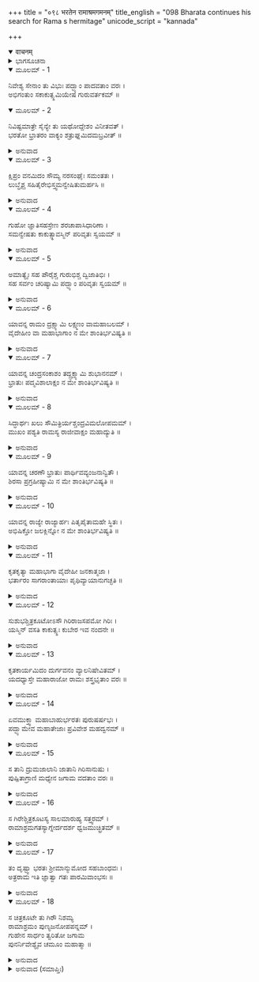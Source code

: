 +++
title = "०९८ भरतेन रामाश्रमगमनम्"
title_english = "098 Bharata continues his search for Rama s hermitage"
unicode_script = "kannada"

+++
<details open><summary>वाचनम्</summary>

<div class="audioEmbed"  caption="श्रीराम-हरिसीताराममूर्ति-घनपाठिभ्यां वचनम्" src="https://archive.org/download/Ramayana-recitation-Sriram-harisItArAmamUrti-Ghanapaati-v2/Kanda_2/Kanda_2_AYK-098-Rama_Shrama_Gamanam.mp3"></div>
</details>



<details><summary>ಭಾಗಸೂಚನಾ</summary>

ಭರತನು ಶ್ರೀರಾಮನ ಪರ್ಣಶಾಲೆಯನ್ನು ಹುಡುಕಿದುದು, ಶ್ರೀರಾಮನ ದರ್ಶನ
</details>

<details open><summary>ಮೂಲಮ್ - 1</summary>

ನಿವೇಶ್ಯ ಸೇನಾಂ ತು ವಿಭುಃ ಪದ್ಭ್ಯಾಂ ಪಾದವತಾಂ ವರಃ ।  
ಅಭಿಗಂತುಂ ಸಕಾಕುತ್ಸ್ಥಮಿಯೇಷ ಗುರುವರ್ತಕಮ್ ॥
</details>

<details open><summary>ಮೂಲಮ್ - 2</summary>

ನಿವಿಷ್ಟಮಾತ್ರೇ ಸೈನ್ಯೇ ತು ಯಥೋದ್ದೇಶಂ ವಿನೀತವತ್ ।  
ಭರತೋ ಭ್ರಾತರಂ ವಾಕ್ಯಂ ಶತ್ರುಘ್ನಮಿದಮಬ್ರವೀತ್ ॥
</details>

<details><summary>ಅನುವಾದ</summary>

ವಿಭುವಾದ ನರಶ್ರೇಷ್ಠನಾದ ಭರತನು ಚಿತ್ರಕೂಟದ ಸುತ್ತಲೂ ಬೀಡು ಬಿಡುವಂತೆ ಸೈನ್ಯಕ್ಕೆ ತಿಳಿಸಿ ಪಿತೃವಾಕ್ಯ ಪರಿಪಾಲಕನಾದ ಶ್ರೀರಾಮನನ್ನು ನೋಡಲು ಕಾಲ್ನಡಿಗೆಯಲ್ಲೇ ಹೋಗಲು ಬಯಸಿದನು. ಎಲ್ಲ ಸೇನೆಯು ವಿನೀತ ಭಾವದಿಂದ ಯಥಾಸ್ಥಾನ ನಿಂತುಕೊಂಡಿತು, ಆಗ ಭರತನು ತಮ್ಮನಾದ ಶತ್ರುಘ್ನನಲ್ಲಿ ಇಂತೆಂದನು .॥1-2॥
</details>

<details open><summary>ಮೂಲಮ್ - 3</summary>

ಕ್ಷಿಪ್ರಂ ವನಮಿದಂ ಸೌಮ್ಯ ನರಸಂಘೈಃ ಸಮಂತತಃ ।  
ಲುಬ್ಧೈಶ್ಚ ಸಹಿತೈರೇಭಿಸ್ತ್ವಮನ್ವೇಷಿತುಮರ್ಹಸಿ ॥
</details>

<details><summary>ಅನುವಾದ</summary>

ಸೌಮ್ಯ! ಅನೇಕ ಜನರಿಂದೊಡಗೂಡಿ, ಈ ನಿಷಾದರನ್ನು ಜೊತೆಯಲ್ಲಿ ಕರೆದುಕೊಂಡು ನೀನು ಶೀಘ್ರವಾಗಿ ಈ ವನದಲ್ಲಿ ಎಲ್ಲೆಡೆ ಶ್ರೀರಾಮಚಂದ್ರನನ್ನು ಹುಡುಕು.॥3॥
</details>

<details open><summary>ಮೂಲಮ್ - 4</summary>

ಗುಹೋ ಜ್ಞಾತಿಸಹಸ್ರೇಣ ಶರಚಾಪಾಸಿಧಾರಿಣಾ ।  
ಸಮನ್ವೇಷತು ಕಾಕುತ್ಸ್ಥಾವಸ್ಮಿನ್ ಪರಿವೃತಃ ಸ್ವಯಮ್ ॥
</details>

<details><summary>ಅನುವಾದ</summary>

ನಿಷಾದರಾಜ ಗುಹನೂ ಧನುರ್ಬಾಣ, ಕತ್ತಿ-ಗುರಾಣಿ ಹಿಡಿದಿರುವ ಸಾವಿರಾರು ತನ್ನ ಬಂಧು-ಬಾಂಧವರೊಂದಿಗೆ ಕೂಡಿಕೊಂಡು ಈ ವನದಲ್ಲಿ ಕಾಕುತ್ಸ್ಥ ಶ್ರೀರಾಮ ಮತ್ತು ಲಕ್ಷ್ಮಣರನ್ನು ಹುಡುಕಲಿ.॥4॥
</details>

<details open><summary>ಮೂಲಮ್ - 5</summary>

ಅಮಾತ್ಯೈಃ ಸಹ ಪೌರೈಶ್ಚ ಗುರುಭಿಶ್ಚ ದ್ವಿಜಾತಿಭಿಃ ।  
ಸಹ ಸರ್ವಂ ಚರಿಷ್ಯಾಮಿ ಪದ್ಭ್ಯಾಂ ಪರಿವೃತಃ ಸ್ವಯಮ್ ॥
</details>

<details><summary>ಅನುವಾದ</summary>

ನಾನೂ ಕೂಡ ಮಂತ್ರಿಗಳೊಂದಿಗೆ, ಪುರವಾಸಿಗಳು, ಗುರುಗಳೊಂದಿಗೆ, ಬ್ರಾಹ್ಮಣರೊಂದಿಗೆ ಕೂಡಿಕೊಂಡು ಕಾಲ್ನಡಿಗೆ ಯಲ್ಲೇ ಇಡೀ ವನದಲ್ಲಿ ಸಂಚರಿಸುವೆನು.॥5॥
</details>

<details open><summary>ಮೂಲಮ್ - 6</summary>

ಯಾವನ್ನ ರಾಮಂ ದ್ರಕ್ಷ್ಯಾಮಿ ಲಕ್ಷ್ಮಣಂ ವಾಮಹಾಬಲಮ್ ।  
ವೈದೇಹೀಂ ವಾ ಮಹಾಭಾಗಾಂ ನ ಮೇ ಶಾಂತಿರ್ಭವಿಷ್ಯತಿ ॥
</details>

<details><summary>ಅನುವಾದ</summary>

ಶ್ರೀರಾಮನನ್ನು ಮಹಾಬಲಿ ಲಕ್ಷ್ಮಣನನ್ನು, ಮಹಾಭಾಗಾ ವಿದೇಹ ಕುಮಾರಿ ಸೀತೆಯನ್ನು ನೋಡುವತನಕ ನನಗೆ ಶಾಂತಿ ಸಿಗಲಾರದು.॥6॥
</details>

<details open><summary>ಮೂಲಮ್ - 7</summary>

ಯಾವನ್ನ ಚಂದ್ರಸಂಕಾಶಂ ತದ್ದ್ರಕ್ಷ್ಯಾಮಿ ಶುಭಾನನಮ್ ।  
ಭ್ರಾತುಃ ಪದ್ಮವಿಶಾಲಾಕ್ಷಂ ನ ಮೇ ಶಾಂತಿರ್ಭವಿಷ್ಯತಿ ॥
</details>

<details><summary>ಅನುವಾದ</summary>

ನನ್ನ ಪೂಜ್ಯ ಅಣ್ಣನಾದ ಶ್ರೀರಾಮನ ಕಮಲದಂತಿರುವ ವಿಶಾಲನೇತ್ರಗಳುಳ್ಳ ಸುಂದರ ಮುಖ ಚಂದ್ರನ ದರ್ಶನ ಪಡೆಯುವವರೆಗೆ ನನಗೆ ಶಾಂತಿ ಪ್ರಾಪ್ತವಾಗಲಾರದು.॥7॥
</details>

<details open><summary>ಮೂಲಮ್ - 8</summary>

ಸಿದ್ಧಾರ್ಥಃ ಖಲು ಸೌಮಿತ್ರಿರ್ಯಶ್ಚಂದ್ರವಿಮಲೋಪಮಮ್ ।  
ಮುಖಂ ಪಶ್ಯತಿ ರಾಮಸ್ಯ ರಾಜೀವಾಕ್ಷಂ ಮಹಾದ್ಯುತಿ ॥
</details>

<details><summary>ಅನುವಾದ</summary>

ನಿಶ್ಚಯವಾಗಿಯೂ ಸುಮಿತ್ರಾಕುಮಾರ ಲಕ್ಷ್ಮಣನು ಕೃತಾರ್ಥನಾದನು. ಅವನು ಶ್ರೀರಾಮನ ಕಮಲ ಸದೃಶ ಕಣ್ಣುಗಳುಳ್ಳ ಮಹಾತೇಜಸ್ವೀ ಮುಖವನ್ನು ನಿರಂತರ ದರ್ಶಿಸುತ್ತಿರುವನು. ಅದು ಚಂದ್ರನಂತೆ ನಿರ್ಮಲ ಹಾಗೂ ಆಹ್ಲಾದವನ್ನು ಕೊಡುವಂತಹುದು.॥8॥
</details>

<details open><summary>ಮೂಲಮ್ - 9</summary>

ಯಾವನ್ನ ಚರಣೌ ಭ್ರಾತುಃ ಪಾರ್ಥಿವವ್ಯಂಜನಾನ್ವಿತೌ ।  
ಶಿರಸಾ ಪ್ರಗ್ರಹೀಷ್ಯಾಮಿ ನ ಮೇ ಶಾಂತಿರ್ಭವಿಷ್ಯತಿ ॥
</details>

<details><summary>ಅನುವಾದ</summary>

ಅಣ್ಣನಾದ ಶ್ರೀರಾಮನ ರಾಜೋಚಿತ ಲಕ್ಷಣಗಳಿಂದ ಕೂಡಿದ ಚರಣಾರವಿಂದಗಳನ್ನು ನನ್ನ ತಲೆಯ ಮೇಲೆ ಇರಿಸಿ ಕೊಳ್ಳುವ ತನಕ ನನಗೆ ಶಾಂತಿ ಸಿಗಲಾರದು.॥9॥
</details>

<details open><summary>ಮೂಲಮ್ - 10</summary>

ಯಾವನ್ನ ರಾಜ್ಯೇ ರಾಜ್ಯಾರ್ಹಃ ಪಿತೃಪೈತಾಮಹೇ ಸ್ಥಿತಃ ।  
ಅಭಿಷಿಕ್ತೋ ಜಲಕ್ಲಿನ್ನೋ ನ ಮೇ ಶಾಂತಿರ್ಭವಿಷ್ಯತಿ ॥
</details>

<details><summary>ಅನುವಾದ</summary>

ರಾಜ್ಯದ ನಿಜವಾದ ಅಧಿಕಾರೀ ಆರ್ಯ ಶ್ರೀರಾಮನು ಪಿತಾ- ಪಿತಾಮಹರ ರಾಜ್ಯದಲ್ಲಿ ಪ್ರತಿಷ್ಠಿತನಾಗಿ ಅಭಿಷೇಕದ ಜಲದಿಂದ ಒದ್ದೆಯಾಗುವತನಕ ನನ್ನ ಮನಸ್ಸಿಗೆ ಶಾಂತಿಯು ದೊರೆಯಲಾರದು.॥10॥
</details>

<details open><summary>ಮೂಲಮ್ - 11</summary>

ಕೃತಕೃತ್ಯಾ ಮಹಾಭಾಗಾ ವೈದೇಹೀ ಜನಕಾತ್ಮಜಾ ।  
ಭರ್ತಾರಂ ಸಾಗರಾಂತಾಯಾಃ ಪೃಥಿವ್ಯಾಯಾನುಗಚ್ಛತಿ ॥
</details>

<details><summary>ಅನುವಾದ</summary>

ಯಾರು ಸಮುದ್ರಪರ್ಯಂತ ಪೃಥಿವಿಯ ಒಡೆಯ ತನ್ನ ಪತಿಯಾದ ಶ್ರೀರಾಮನನ್ನು ಅನುಸರಿಸುತ್ತಿರುವಳೋ, ಆ ಜನಕಕಿಶೋರಿ ವಿದೇಹನಂದಿನೀ ಮಹಾಭಾಗಾ ಸೀತೆಯು ತನ್ನ ಈ ಸತ್ಕರ್ಮದಿಂದ ಕೃತಾರ್ಥಳಾಗಿರುವಳು.॥11॥
</details>

<details open><summary>ಮೂಲಮ್ - 12</summary>

ಸುಶುಭಶ್ಚಿತ್ರಕೂಟೋಽಸೌ ಗಿರಿರಾಜಸಪಮೋ ಗಿರಿಃ ।  
ಯಸ್ಮಿನ್ ವಸತಿ ಕಾಕುತ್ಸ್ಥಃ ಕುಬೇರ ಇವ ನಂದನೇ ॥
</details>

<details><summary>ಅನುವಾದ</summary>

ನಂದನವನದಲ್ಲಿ ಕುಬೇರನು ವಾಸಿಸುವಂತೆಯೇ ಯಾವ ವನದಲ್ಲಿ ಕಾಕುತ್ಸ್ಥ ಶ್ರೀರಾಮಚಂದ್ರನು ವಿರಾಜಿಸುತ್ತಿ ರುವನೋ, ಆ ಚಿತ್ರಕೂಟವು ಪರಮಮಂಗಲಕಾರೀ ಹಾಗೂ ಹಿಮಾಲಯ ಮತ್ತು ವೆಂಕಟಾಚಲದಂತೆ ಸರ್ವಶ್ರೇಷ್ಠ ಪರ್ವತವಾಗಿದೆ.॥12॥
</details>

<details open><summary>ಮೂಲಮ್ - 13</summary>

ಕೃತಕಾರ್ಯಮಿದಂ ದುರ್ಗವನಂ ವ್ಯಾಲನಿಷೇವಿತಮ್ ।  
ಯದಧ್ಯಾಸ್ತೇ ಮಹಾರಾಜೋ ರಾಮಃ ಶಸ್ತ್ರಭೃತಾಂ ವರಃ ॥
</details>

<details><summary>ಅನುವಾದ</summary>

ಶಸ್ತ್ರಧಾರಿಗಳಲ್ಲಿ ಶ್ರೇಷ್ಠ ಮಹಾರಾಜ ಶ್ರೀರಾಮನು ವಾಸಿಸುತ್ತಿರುವ, ಸರ್ಪಸೇವಿತ ದುರ್ಗಮ ವನವೂ ಕೂಡ ಕೃತಾರ್ಥವಾಯಿತು.॥13॥
</details>

<details open><summary>ಮೂಲಮ್ - 14</summary>

ಏವಮುಕ್ತ್ವಾ ಮಹಾಬಾಹುರ್ಭರತಃ ಪುರುಷರ್ಷಭಃ ।  
ಪದ್ಭ್ಯಾಮೇವ ಮಹಾತೇಜಾಃ ಪ್ರವಿವೇಶ ಮಹದ್ವನಮ್ ॥
</details>

<details><summary>ಅನುವಾದ</summary>

ಹೀಗೆ ಹೇಳಿ ಮಹಾತೇಜಸ್ವೀ ಪುರುಷಪ್ರವರ ಮಹಾಬಾಹು ಭರತನು ಆ ವಿಶಾಲ ವನವನ್ನು ಕಾಲ್ನಡಿಗೆಯಿಂದಲೇ ಪ್ರವೇಶಿಸಿದನು.॥14॥
</details>

<details open><summary>ಮೂಲಮ್ - 15</summary>

ಸ ತಾನಿ ದ್ರುಮಜಾಲಾನಿ ಜಾತಾನಿ ಗಿರಿಸಾನುಷು ।  
ಪುಷ್ಪಿತಾಗ್ರಾಣಿ ಮಧ್ಯೇನ ಜಗಾಮ ವದತಾಂ ವರಃ ॥
</details>

<details><summary>ಅನುವಾದ</summary>

ಮಾತಿನಲ್ಲಿ ಶ್ರೇಷ್ಠನಾದ ಭರತನು ಪರ್ವತ ಶಿಖರಗಳಲ್ಲಿನ ಹೂವುಗಳಿಂದ ತುಂಬಿದ ಕೊಂಬೆಗಳುಳ್ಳ ವೃಕ್ಷ ಸಮೂಹಗಳ ನಡುವಿನಿಂದ ಹೊರಟನು.॥15॥
</details>

<details open><summary>ಮೂಲಮ್ - 16</summary>

ಸ ಗಿರೇಶ್ಚಿತ್ರಕೂಟಸ್ಯ ಸಾಲಮಾರುಹ್ಯ ಸತ್ತ್ವರಮ್ ।  
ರಾಮಾಶ್ರಮಗತಸ್ಯಾಗ್ನೇರ್ದದರ್ಶ ಧ್ವಜಮುಚ್ಛ್ರಿತಮ್ ॥
</details>

<details><summary>ಅನುವಾದ</summary>

ಮುಂದೆ ಹೋಗಿ ಅವನು ವೇಗವಾಗಿ ಚಿತ್ರಕೂಟ ಪರ್ವತದ ಒಂದು ಸಾಲ ವೃಕ್ಷವನ್ನು ಹತ್ತಿ ಅಲ್ಲಿಂದ ಶ್ರೀರಾಮನ ಆಶ್ರಮದಿಂದ ಮೇಲೇರುತ್ತಿರುವ ಹೊಗೆಯನ್ನು ನೋಡಿದನು.॥16॥
</details>

<details open><summary>ಮೂಲಮ್ - 17</summary>

ತಂ ದೃಷ್ಟ್ವಾ ಭರತಃ ಶ್ರೀಮಾನ್ಮುಮೋದ ಸಹಬಾಂಧವಃ ।  
ಅತ್ರರಾಮ ಇತಿ ಜ್ಞಾತ್ವಾ ಗತಃ ಪಾರಮಿವಾಂಭಸಃ ॥
</details>

<details><summary>ಅನುವಾದ</summary>

ಆ ಹೊಗೆಯನ್ನು ನೋಡಿ ಶ್ರೀಮಾನ್ ಭರತನು ತನ್ನ ಅನುಜ ಶತ್ರುಘ್ನಸಹಿತ ಸಂತೋಷದಿಂದ ‘ಇಲ್ಲೇ ಶ್ರೀರಾಮನ ಆಶ್ರಮವಿದೆ’ ಎಂದು ಹೇಳುತ್ತಾ ಅವನಿಗೆ ಆಳವಾದ ನೀರನ್ನು ದಾಟಿದಷ್ಟು ಸಂತೋಷ ಪ್ರಾಪ್ತವಾಯಿತು.॥17॥
</details>

<details open><summary>ಮೂಲಮ್ - 18</summary>

ಸ ಚಿತ್ರಕೂಟೇ ತು ಗಿರೌ ನಿಶಮ್ಯ  
ರಾಮಾಶ್ರಮಂ ಪುಣ್ಯಜನೋಪಪನ್ನಮ್ ।  
ಗುಹೇನ ಸಾರ್ಧಂ ತ್ವರಿತೋ ಜಗಾಮ  
ಪುನರ್ನಿವೇಶ್ಯೈವ ಚಮೂಂ ಮಹಾತ್ಮಾ ॥
</details>

<details><summary>ಅನುವಾದ</summary>

ಹೀಗೆ ಚಿತ್ರಕೂಟ ಪರ್ವತದ ಮೇಲೆ ಪುಣ್ಯಾತ್ಮಾ ಮಹರ್ಷಿಗಳಿಂದ ಕೂಡಿದ ಶ್ರೀರಾಮನ ಆಶ್ರಮವನ್ನು ನೋಡಿ ಮಹಾತ್ಮಾ ಭರತನು ಹುಡುಕಲು ಬಂದಿರುವ ಜನರನ್ನು ಅಲ್ಲೇ ನಿಲ್ಲಲು ಹೇಳಿ, ಅವನು ಸ್ವತಃ ಗುಹನೊಂದಿಗೆ ಶೀಘ್ರವಾಗಿ ಆಶ್ರಮದ ಕಡೆಗೆ ನಡೆದನು.॥18॥
</details>

<details><summary>ಅನುವಾದ (ಸಮಾಪ್ತಿಃ)</summary>

ಶ್ರೀವಾಲ್ಮೀಕಿ ವಿರಚಿತ ಆರ್ಷರಾಮಾಯಣ ಆದಿಕಾವ್ಯದ ಅಯೋಧ್ಯಾಕಾಂಡದಲ್ಲಿ ತೊಂಭತ್ತೆಂಟನೆಯ ಸರ್ಗ ಪೂರ್ಣವಾಯಿತು.॥98॥
</details>
